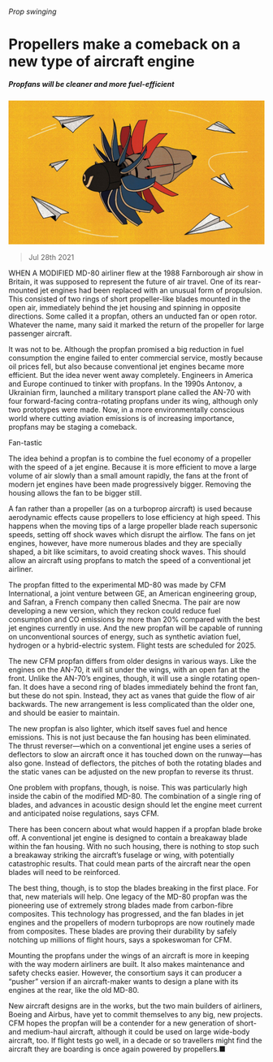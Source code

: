###### Prop swinging

# Propellers make a comeback on a new type of aircraft engine 

##### Propfans will be cleaner and more fuel-efficient 

![image](images/20210731_STD001.jpg) 

> Jul 28th 2021 

WHEN A MODIFIED MD-80 airliner flew at the 1988 Farnborough air show in Britain, it was supposed to represent the future of air travel. One of its rear-mounted jet engines had been replaced with an unusual form of propulsion. This consisted of two rings of short propeller-like blades mounted in the open air, immediately behind the jet housing and spinning in opposite directions. Some called it a propfan, others an unducted fan or open rotor. Whatever the name, many said it marked the return of the propeller for large passenger aircraft.

It was not to be. Although the propfan promised a big reduction in fuel consumption the engine failed to enter commercial service, mostly because oil prices fell, but also because conventional jet engines became more efficient. But the idea never went away completely. Engineers in America and Europe continued to tinker with propfans. In the 1990s Antonov, a Ukrainian firm, launched a military transport plane called the AN-70 with four forward-facing contra-rotating propfans under its wing, although only two prototypes were made. Now, in a more environmentally conscious world where cutting aviation emissions is of increasing importance, propfans may be staging a comeback.


Fan-tastic

The idea behind a propfan is to combine the fuel economy of a propeller with the speed of a jet engine. Because it is more efficient to move a large volume of air slowly than a small amount rapidly, the fans at the front of modern jet engines have been made progressively bigger. Removing the housing allows the fan to be bigger still.

A fan rather than a propeller (as on a turboprop aircraft) is used because aerodynamic effects cause propellers to lose efficiency at high speed. This happens when the moving tips of a large propeller blade reach supersonic speeds, setting off shock waves which disrupt the airflow. The fans on jet engines, however, have more numerous blades and they are specially shaped, a bit like scimitars, to avoid creating shock waves. This should allow an aircraft using propfans to match the speed of a conventional jet airliner.

The propfan fitted to the experimental MD-80 was made by CFM International, a joint venture between GE, an American engineering group, and Safran, a French company then called Snecma. The pair are now developing a new version, which they reckon could reduce fuel consumption and CO emissions by more than 20% compared with the best jet engines currently in use. And the new propfan will be capable of running on unconventional sources of energy, such as synthetic aviation fuel, hydrogen or a hybrid-electric system. Flight tests are scheduled for 2025.

The new CFM propfan differs from older designs in various ways. Like the engines on the AN-70, it will sit under the wings, with an open fan at the front. Unlike the AN-70’s engines, though, it will use a single rotating open-fan. It does have a second ring of blades immediately behind the front fan, but these do not spin. Instead, they act as vanes that guide the flow of air backwards. The new arrangement is less complicated than the older one, and should be easier to maintain.

The new propfan is also lighter, which itself saves fuel and hence emissions. This is not just because the fan housing has been eliminated. The thrust reverser—which on a conventional jet engine uses a series of deflectors to slow an aircraft once it has touched down on the runway—has also gone. Instead of deflectors, the pitches of both the rotating blades and the static vanes can be adjusted on the new propfan to reverse its thrust.

One problem with propfans, though, is noise. This was particularly high inside the cabin of the modified MD-80. The combination of a single ring of blades, and advances in acoustic design should let the engine meet current and anticipated noise regulations, says CFM.

There has been concern about what would happen if a propfan blade broke off. A conventional jet engine is designed to contain a breakaway blade within the fan housing. With no such housing, there is nothing to stop such a breakaway striking the aircraft’s fuselage or wing, with potentially catastrophic results. That could mean parts of the aircraft near the open blades will need to be reinforced.

The best thing, though, is to stop the blades breaking in the first place. For that, new materials will help. One legacy of the MD-80 propfan was the pioneering use of extremely strong blades made from carbon-fibre composites. This technology has progressed, and the fan blades in jet engines and the propellers of modern turboprops are now routinely made from composites. These blades are proving their durability by safely notching up millions of flight hours, says a spokeswoman for CFM.

Mounting the propfans under the wings of an aircraft is more in keeping with the way modern airliners are built. It also makes maintenance and safety checks easier. However, the consortium says it can producer a “pusher” version if an aircraft-maker wants to design a plane with its engines at the rear, like the old MD-80.

New aircraft designs are in the works, but the two main builders of airliners, Boeing and Airbus, have yet to commit themselves to any big, new projects. CFM hopes the propfan will be a contender for a new generation of short- and medium-haul aircraft, although it could be used on large wide-body aircraft, too. If flight tests go well, in a decade or so travellers might find the aircraft they are boarding is once again powered by propellers.■

